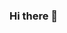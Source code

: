 ### Hi there 👋

<!--
**muratore/muratore** is a ✨ _special_ ✨ repository because its `README.md` (this file) appears on your GitHub profile.

Here are some ideas to get you started:

- 🔭 I’m currently working on Assembleia Legislativa do Estado do Ceará.
- 🌱 I’m currently learning javascript, html, css, sql, node, ejs
- 🤔 I’m looking for help with node, sql
- 💬 Ask me about Javascript, html, css
- 📫 How to reach me: @art2design
-->
